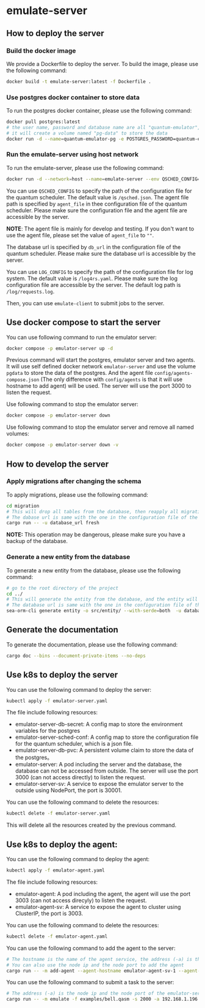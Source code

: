 # emulate-server

## How to deploy the server

### Build the docker image

We provide a Dockerfile to deploy the server. To build the image, please use the following command:

```bash
docker build -t emulate-server:latest -f Dockerfile .
```

### Use postgres docker container to store data

To run the postgres docker container, please use the following command:

```bash
docker pull postgres:latest
# the user name, password and database name are all "quantum-emulator", and the port is 5433
# it will create a volume named "pg-data" to store the data
docker run -d --name=quantum-emulator-pg -e POSTGRES_PASSWORD=quantum-emulator -e POSTGRES_USER=quantum-emulator -e POSTGRES_DB=quantum-emulator -p 5433:5432 --restart always -v pg-data:/var/lib/postgresql/data postgres:latest
```

### Run the emulate-server using host network

To run the emulate-server, please use the following command:

```bash
docker run -d --network=host --name=emulate-server --env QSCHED_CONFIG=/qsched.json --env LOG_CONFIG=/log4rs.yaml -v /path/to/qsched:/qsched.json -v /path/to/agent/file:/agent.json -v /path/to/log4rs:/log4rs.yaml --restart=always emulate-server:latest
```

You can use `QSCHED_CONFIG` to specify the path of the configuration file for the quantum scheduler. The default value is `/qsched.json`. The agent file path is specified by `agent_file` in thee configuration file of the quantum scheduler. Please make sure the configuration file and the agent file are accessible by the server.

**NOTE**: The agent file is mainly for develop and testing. If you don't want to use the agent file, please set the value of `agent_file` to `""`.

The database url is specified by `db_url` in the configuration file of the quantum scheduler. Please make sure the database url is accessible by the server.

You can use `LOG_CONFIG` to specify the path of the configuration file for log system. The default value is `/log4rs.yaml`. Please make sure the log configuration file are accessible by the server. The default log path is `/log/requests.log`.

Then, you can use `emulate-client` to submit jobs to the server.

## Use docker compose to start the server

You can use following command to run the emulator server:

```bash
docker compose -p emulator-server up -d
```

Previous command will start the postgres, emulator server and two agents. It will use self defined docker network `emulator-server` and use the volume `pgdata` to store the data of the postgres. And the agent file `config/agents-compose.json` (The only difference with `config/agents` is that it will use hostname to add agent) will be used. The server will use the port 3000 to listen the request.

Use following command to stop the emulator server:

```bash
docker compose -p emulator-server down
```

Use following command to stop the emulator server and remove all named volumes:

```bash
docker compose -p emulator-server down -v
```

## How to develop the server

### Apply migrations after changing the schema

To apply migrations, please use the following command:

```bash
cd migration
# This will drop all tables from the database, then reapply all migrations
# The dabase url is same with the one in the configuration file of the quantum scheduler, that means the databse you previously created
cargo run -- -u database_url fresh
```

**NOTE:** This operation may be dangerous, please make sure you have a backup of the database.

### Generate a new entity from the database

To generate a new entity from the database, please use the following command:

```bash
# go to the root directory of the project
cd ../
# This will generate the entity from the database, and the entity will be stored in the src/entity directory
# The database url is same with the one in the configuration file of the quantum scheduler, that means the databse you previously created
sea-orm-cli generate entity -o src/entity/ --with-serde=both  -u database_url
```

## Generate the documentation

To generate the documentation, please use the following command:

```bash
cargo doc --bins --document-private-items --no-deps
```

## Use k8s to deploy the server

You can use the following command to deploy the server:

```bash
kubectl apply -f emulator-server.yaml
```

The file include following resources:
- emulator-server-db-secret: A config map to store the environment variables for the postgres
- emulator-server-sched-conf: A config map to store the configuration file for the quantum scheduler, which is a json file.
- emulator-server-db-pvc: A persistent volume claim to store the data of the postgres。
- emulator-server: A pod including the server and the database, the database can not be accessed from outside. The server will use the port 3000 (can not access directly) to listen the request.
- emulator-server-sv: A service to expose the emulator server to the outside using NodePort, the port is 30001.

You can use the following command to delete the resources:

```bash
kubectl delete -f emulator-server.yaml
```

This will delete all the resources created by the previous command.

## Use k8s to deploy the agent:

You can use the following command to deploy the agent:

```bash
kubectl apply -f emulator-agent.yaml
```

The file include following resources:
- emulator-agent: A pod including the agent, the agent will use the port 3003 (can not access direcyly) to listen the request.
- emulator-agent-sv: A service to expose the agent to cluster using ClusterIP, the port is 3003.

You can use the following command to delete the resources:

```bash
kubectl delete -f emulator-agent.yaml
```

You can use the following command to add the agent to the server:

```bash
# The hostname is the name of the agent service, the address (-a) is the cluster ip of the emulator-server service, you can use kubectl get servce to check it
# You can also use the node ip and the node port to add the agent
cargo run -- -m add-agent --agent-hostname emulator-agent-sv-1 --agent-port 3003 --agent-qubit-count 20 --agent-circuit-depth 20 -a 10.108.202.16:3000
```

You can use the following command to submit a task to the server:

```bash
# The address (-a) is the node ip and the node port of the emulator-server service
cargo run -- -m emulate -f examples/bell.qasm -s 2000 -a 192.168.1.196:30001
```